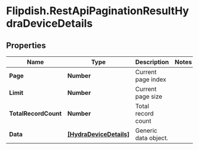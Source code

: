 # Flipdish.RestApiPaginationResultHydraDeviceDetails

## Properties

Name | Type | Description | Notes
------------ | ------------- | ------------- | -------------
**Page** | **Number** | Current page index | 
**Limit** | **Number** | Current page size | 
**TotalRecordCount** | **Number** | Total record count | 
**Data** | [**[HydraDeviceDetails]**](HydraDeviceDetails.md) | Generic data object. | 


